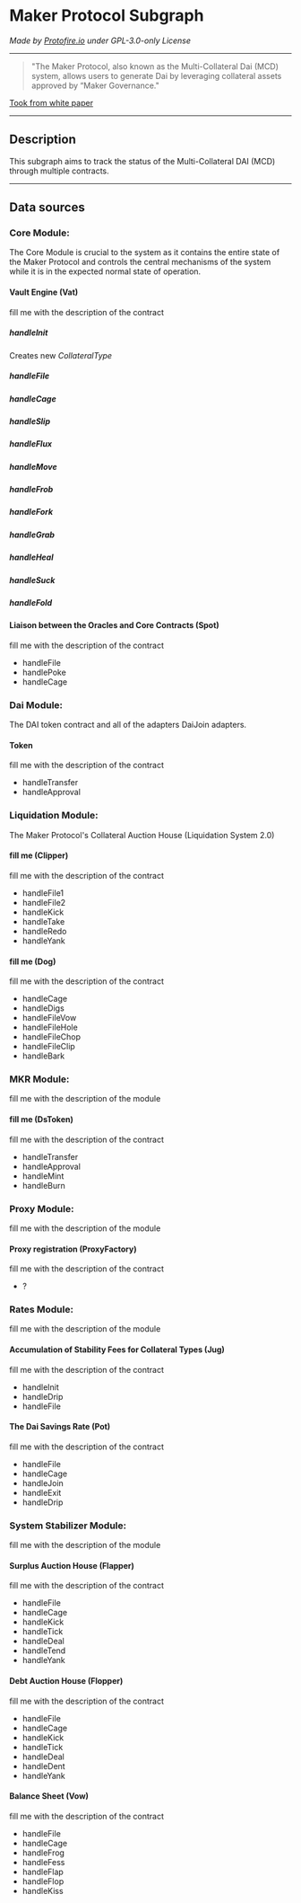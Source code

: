 # Maker Protocol Subgraph

_Made by [Protofire.io](https://protofire.io/) under GPL-3.0-only License_

---

> "The Maker Protocol, also known as the Multi-Collateral Dai (MCD) system, allows users to generate Dai by leveraging collateral assets approved by “Maker Governance."

[Took from white paper](https://makerdao.com/en/whitepaper/)

---

## Description

This subgraph aims to track the status of the Multi-Collateral DAI (MCD) through multiple contracts.

---

## Data sources

### Core Module:

The Core Module is crucial to the system as it contains the entire state of the Maker Protocol and controls the central mechanisms of the system while it is in the expected normal state of operation.

#### Vault Engine (Vat)

fill me with the description of the contract

##### handleInit

Creates new _CollateralType_

##### handleFile

##### handleCage

##### handleSlip

##### handleFlux

##### handleMove

##### handleFrob

##### handleFork

##### handleGrab

##### handleHeal

##### handleSuck

##### handleFold

#### Liaison between the Oracles and Core Contracts (Spot)

fill me with the description of the contract

- handleFile
- handlePoke
- handleCage

### Dai Module:

The DAI token contract and all of the adapters DaiJoin adapters.

#### Token

fill me with the description of the contract

- handleTransfer
- handleApproval

### Liquidation Module:

The Maker Protocol's Collateral Auction House (Liquidation System 2.0)

#### fill me (Clipper)

fill me with the description of the contract

- handleFile1
- handleFile2
- handleKick
- handleTake
- handleRedo
- handleYank

#### fill me (Dog)

fill me with the description of the contract

- handleCage
- handleDigs
- handleFileVow
- handleFileHole
- handleFileChop
- handleFileClip
- handleBark

### MKR Module:

fill me with the description of the module

#### fill me (DsToken)

fill me with the description of the contract

- handleTransfer
- handleApproval
- handleMint
- handleBurn

### Proxy Module:

fill me with the description of the module

#### Proxy registration (ProxyFactory)

fill me with the description of the contract

- ?

### Rates Module:

fill me with the description of the module

#### Accumulation of Stability Fees for Collateral Types (Jug)

fill me with the description of the contract

- handleInit
- handleDrip
- handleFile

#### The Dai Savings Rate (Pot)

fill me with the description of the contract

- handleFile
- handleCage
- handleJoin
- handleExit
- handleDrip

### System Stabilizer Module:

fill me with the description of the module

#### Surplus Auction House (Flapper)

fill me with the description of the contract

- handleFile
- handleCage
- handleKick
- handleTick
- handleDeal
- handleTend
- handleYank

#### Debt Auction House (Flopper)

fill me with the description of the contract

- handleFile
- handleCage
- handleKick
- handleTick
- handleDeal
- handleDent
- handleYank

#### Balance Sheet (Vow)

fill me with the description of the contract

- handleFile
- handleCage
- handleFrog
- handleFess
- handleFlap
- handleFlop
- handleKiss
